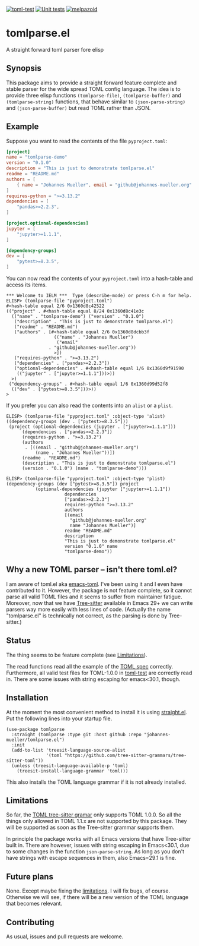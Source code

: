 [![toml-test](https://github.com/johannes-mueller/tomlparse.el/actions/workflows/toml-test.yaml/badge.svg)](https://github.com/johannes-mueller/tomlparse.el/actions/workflows/toml-test.yaml)
[![Unit
tests](https://github.com/johannes-mueller/tomlparse.el/actions/workflows/unit-tests.yml/badge.svg)](https://github.com/johannes-mueller/tomlparse.el/actions/workflows/unit-tests.yml)
[![melpazoid](https://github.com/johannes-mueller/tomlparse.el/actions/workflows/melpazoid.yml/badge.svg)](https://github.com/johannes-mueller/tomlparse.el/actions/workflows/melpazoid.yml)
# tomlparse.el

A straight forward toml parser fore elisp


## Synopsis

This package aims to provide a straight forward feature complete and stable
parser for the wide spread TOML config language.  The idea is to provide three
elisp functions `(tomlparse-file)`, `(tomlparse-buffer)` and
`(tomlparse-string)` functions, that behave similar to `(json-parse-string)`
and `(json-parse-buffer)` but read TOML rather than JSON.


## Example

Suppose you want to read the contents of the file `pyproject.toml`:

```toml filename="pyproject.toml"
[project]
name = "tomlparse-demo"
version = "0.1.0"
description = "This is just to demonstrate tomlparse.el"
readme = "README.md"
authors = [
    { name = "Johannes Mueller", email = "github@johannes-mueller.org" }
]
requires-python = ">=3.13.2"
dependencies = [
    "pandas>=2.2.3",
]

[project.optional-dependencies]
jupyter = [
    "jupyter>=1.1.1",
]

[dependency-groups]
dev = [
    "pytest>=8.3.5",
]
```

You can now read the contents of your `pyproject.toml` into a hash-table and
access its items.

```
*** Welcome to IELM ***  Type (describe-mode) or press C-h m for help.
ELISP> (tomlparse-file "pyproject.toml")
#<hash-table equal 2/6 0x1360d8c42522
(("project" . #<hash-table equal 8/24 0x1360d8c41e3c
  (("name" . "tomlparse-demo") ("version" . "0.1.0")
   ("description" . "This is just to demonstrate tomlparse.el")
   ("readme" . "README.md")
   ("authors" . [#<hash-table equal 2/6 0x1360d8dcbb3f
			      (("name" . "Johannes Mueller")
			       ("email"
				. "github@johannes-mueller.org"))
			      >])
   ("requires-python" . ">=3.13.2")
   ("dependencies" . ["pandas>=2.2.3"])
   ("optional-dependencies" . #<hash-table equal 1/6 0x1360d9f91590
    (("jupyter" . ["jupyter>=1.1.1"]))>))
  >)
 ("dependency-groups" . #<hash-table equal 1/6 0x1360d99d52f8
  (("dev" . ["pytest>=8.3.5"]))>))
>
```

If you prefer you can also read the contents into an `alist` or a `plist`.

```
ELISP> (tomlparse-file "pyproject.toml" :object-type 'alist)
((dependency-groups (dev . ["pytest>=8.3.5"]))
 (project (optional-dependencies (jupyter . ["jupyter>=1.1.1"]))
	  (dependencies . ["pandas>=2.2.3"])
	  (requires-python . ">=3.13.2")
	  (authors
	   . [((email . "github@johannes-mueller.org")
	       (name . "Johannes Mueller"))])
	  (readme . "README.md")
	  (description . "This is just to demonstrate tomlparse.el")
	  (version . "0.1.0") (name . "tomlparse-demo")))

ELISP> (tomlparse-file "pyproject.toml" :object-type 'plist)
(dependency-groups (dev ["pytest>=8.3.5"]) project
		   (optional-dependencies (jupyter ["jupyter>=1.1.1"])
					  dependencies
					  ["pandas>=2.2.3"]
					  requires-python ">=3.13.2"
					  authors
					  [(email
					    "github@johannes-mueller.org"
					    name "Johannes Mueller")]
					  readme "README.md"
					  description
					  "This is just to demonstrate tomlparse.el"
					  version "0.1.0" name
					  "tomlparse-demo"))
```

## Why a new TOML parser – isn't there toml.el?

I am aware of toml.el aka [emacs-toml](https://github.com/gongo/emacs-toml).
I've been using it and I even have contributed to it.  However, the package is
not feature complete, so it cannot parse all valid TOML files and it seems to
suffer from maintainer fatigue.  Moreover, now that we have
[Tree-sitter](https://tree-sitter.github.io/tree-sitter/) available in Emacs
29+ we can write parsers way more easily with less lines of code. (Actually the
name "tomlparse.el" is technically not correct, as the parsing is done by
Tree-sitter.)


## Status

The thing seems to be feature complete (see [Limitations](#limitations)).

The read functions read all the example of the [TOML
spec](https://toml.io/en/v1.0.0) correctly.  Furthermore, all valid test files
for TOML-1.0.0 in [toml-test](https://github.com/toml-lang/toml-test) are
correctly read in.  There are some issues with string escaping for emacs<30.1,
though.


## Installation

At the moment the most convenient method to install it is using
[straight.el](https://github.com/raxod502/straight.el). Put the following lines
into your startup file.

``` elisp
(use-package tomlparse
  :straight (tomlparse :type git :host github :repo "johannes-mueller/tomlparse.el")
  :init
  (add-to-list 'treesit-language-source-alist
               '(toml "https://github.com/tree-sitter-grammars/tree-sitter-toml"))
  (unless (treesit-language-available-p 'toml)
    (treesit-install-language-grammar 'toml)))
```

This also installs the TOML language grammar if it is not already installed.


## Limitations

So far, the [TOML tree-sitter
gramar](https://github.com/tree-sitter-grammars/tree-sitter-toml) only supports
TOML 1.0.0. So all the things only allowed in TOML 1.1.x are not supported by
this package.  They will be supported as soon as the Tree-sitter grammar
supports them.

In principle the package works with all Emacs versions that have Tree-sitter
built in.  There are however, issues with string escaping in Emacs<30.1, due to
some changes in the function `json-parse-string`.  As long as you don't have
strings with escape sequences in them, also Emacs=29.1 is fine.


## Future plans

None.  Except maybe fixing the [limitations](#limitations).  I will fix bugs,
of course.  Otherwise we will see, if there will be a new version of the TOML
language that becomes relevant.


## Contributing

As usual, issues and pull requests are welcome.
